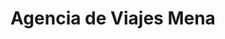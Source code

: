 ---
title: "Agencia de Viajes Mena"
url: /tarija/agencia-de-viajes-mena/
shop: agencia de viajes
---